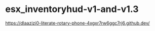 # esx_inventoryhud-v1-and-v1.3
https://dlaazizi0-literate-rotary-phone-4xgxr7rw6ggc7rj6.github.dev/
